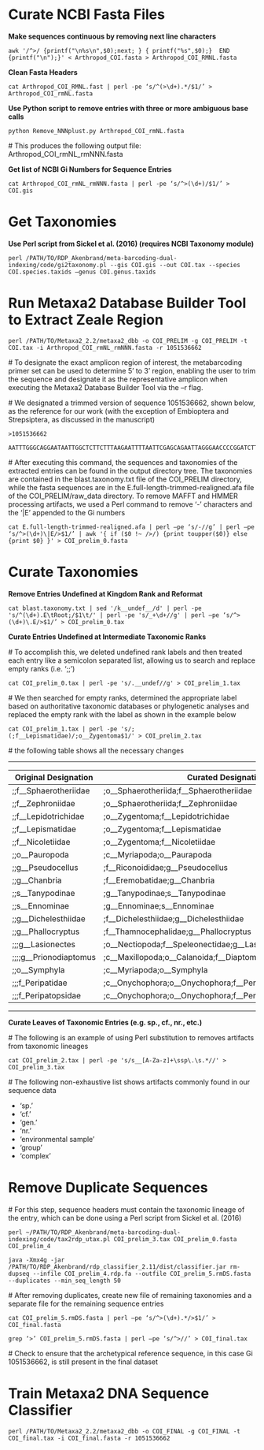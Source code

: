 # Curate NCBI Fasta Files

**Make sequences continuous by removing next line characters**

```
awk '/^>/ {printf("\n%s\n",$0);next; } { printf("%s",$0);}  END {printf("\n");}' < Arthropod_COI.fasta > Arthropod_COI_RMNL.fasta
```

**Clean Fasta Headers**

```
cat Arthropod_COI_RMNL.fast | perl -pe ‘s/^(>\d+).*/$1/’ > Arthropod_COI_rmNL.fasta
```

**Use Python script to remove entries with three or more ambiguous base
calls**

```
python Remove_NNNplust.py Arthropod_COI_rmNL.fasta
```

\# This produces the following output file:
Arthropod\_COI\_rmNL\_rmNNN.fasta

**Get list of NCBI Gi Numbers for Sequence Entries**

```
cat Arthropod_COI_rmNL_rmNNN.fasta | perl -pe ‘s/^>(\d+)/$1/’ > COI.gis
```

# Get Taxonomies

**Use Perl script from Sickel et al. (2016) (requires NCBI Taxonomy
module)**

```
perl /PATH/TO/RDP_Akenbrand/meta-barcoding-dual-indexing/code/gi2taxonomy.pl --gis COI.gis --out COI.tax --species COI.species.taxids –genus COI.genus.taxids
```

# Run Metaxa2 Database Builder Tool to Extract Zeale Region

```
perl /PATH/TO/Metaxa2_2.2/metaxa2_dbb -o COI_PRELIM -g COI_PRELIM -t COI.tax -i Arthropod_COI_rmNL_rmNNN.fasta -r 1051536662
```

\# To designate the exact amplicon region of interest, the metabarcoding
primer set can be used to determine 5’ to 3’ region, enabling the user
to trim the sequence and designate it as the representative amplicon
when executing the Metaxa2 Database Builder Tool via the –r flag.

\# We designated a trimmed version of sequence 1051536662, shown below,
as the reference for our work (with the exception of Embioptera and
Strepsiptera, as discussed in the manuscript)

```
>1051536662

AATTTGGGCAGGAATAATTGGCTCTTCTTTAAGAATTTTAATTCGAGCAGAATTAGGGAACCCCGGATCTTTAATTGGAGACGACCAAATTTATAATACTATTGTTACAGCTCATGCCTTTATTATAATTTTTTTTATAGTTATACCTATTATAATT
```

\# After executing this command, the sequences and taxonomies of the
extracted entries can be found in the output directory tree. The
taxonomies are contained in the blast.taxonomy.txt file of the
COI\_PRELIM directory, while the fasta sequences are in the
E.full-length-trimmed-realigned.afa file of the COI\_PRELIM/raw\_data
directory. To remove MAFFT and HMMER processing artifacts, we used a
Perl command to remove ‘-’ characters and the ‘|E’ appended to the Gi
numbers

```
cat E.full-length-trimmed-realigned.afa | perl –pe ‘s/-//g’ | perl –pe ‘s/^>(\d+)\|E/>$1/’ | awk '{ if ($0 !~ />/) {print toupper($0)} else {print $0} }' > COI_prelim_0.fasta 
```

# Curate Taxonomies

**Remove Entries Undefined at Kingdom Rank and Reformat**

```
cat blast.taxonomy.txt | sed '/k__undef__/d' | perl -pe 's/^(\d+).E\tRoot;/$1\t/' | perl -pe 's/_+\d+//g' | perl –pe ‘s/^>(\d+)\.E/>$1/’ > COI_prelim_0.tax
```

**Curate Entries Undefined at Intermediate Taxonomic Ranks**

\# To accomplish this, we deleted undefined rank labels and then treated
each entry like a semicolon separated list, allowing us to search and
replace empty ranks (i.e. ‘;;’)

```
cat COI_prelim_0.tax | perl -pe 's/.__undef//g' > COI_prelim_1.tax
```

\# We then searched for empty ranks, determined the appropriate label
based on authoritative taxonomic databases or phylogenetic analyses and
replaced the empty rank with the label as shown in the example below

```
cat COI_prelim_1.tax | perl -pe 's/;(;f__Lepismatidae)/;o__Zygentoma$1/' > COI_prelim_2.tax
```

\# the following table shows all the necessary changes

  -------------------------- ------------------------------------------------------------------------
  Original Designation | Curated Designation
  --- | ---
  ;;f\_\_Sphaerotheriidae | ;o\_\_Sphaerotheriida;f\_\_Sphaerotheriidae
  ;;f\_\_Zephroniidae | ;o\_\_Sphaerotheriida;f\_\_Zephroniidae
  ;;f\_\_Lepidotrichidae | ;o\_\_Zygentoma;f\_\_Lepidotrichidae
  ;;f\_\_Lepismatidae | ;o\_\_Zygentoma;f\_\_Lepismatidae
  ;;f\_\_Nicoletiidae | ;o\_\_Zygentoma;f\_\_Nicoletiidae
  ;;o\_\_Pauropoda | ;c\_\_Myriapoda;o\_\_Paurapoda
  ;;g\_\_Pseudocellus | ;f\_\_Riconoididae;g\_\_Pseudocellus
  ;;g\_\_Chanbria | ;f\_\_Eremobatidae;g\_\_Chanbria
  ;;s\_\_Tanypodinae | ;g\_\_Tanypodinae;s\_\_Tanypodinae
  ;;s\_\_Ennominae | ;g\_\_Ennominae;s\_\_Ennominae
  ;;g\_\_Dichelesthiidae | ;f\_\_Dichelesthiidae;g\_\_Dichelesthiidae
  ;;g\_\_Phallocryptus | ;f\_\_Thamnocephalidae;g\_\_Phallocryptus
  ;;;g\_\_Lasionectes | ;o\_\_Nectiopoda;f\_\_Speleonectidae;g\_\_Lasionectes
  ;;;;g\_\_Prionodiaptomus | ;c\_\_Maxillopoda;o\_\_Calanoida;f\_\_Diaptomidae;g\_\_Prionodiaptomus
  ;;o\_\_Symphyla | ;c\_\_Myriapoda;o\_\_Symphyla
  ;;;f\_Peripatidae | ;c\_\_Onychophora;o\_\_Onychophora;f\_\_Peripatidae
  ;;;f\_Peripatopsidae | ;c\_\_Onychophora;o\_\_Onychophora;f\_\_Peripatopsidae
  -------------------------- ------------------------------------------------------------------------

**Curate Leaves of Taxonomic Entries (e.g. sp., cf., nr., etc.)**

\# The following is an example of using Perl substitution to removes
artifacts from taxonomic lineages

```
cat COI_prelim_2.tax | perl -pe 's/s__[A-Za-z]+\ssp\.\s.*//' > COI_prelim_3.tax
```

\# The following non-exhaustive list shows artifacts commonly found in
our sequence data

-   ‘sp.’
-   ‘cf.’
-   ‘gen.’
-   ‘nr.’
-   ‘environmental sample’
-   ‘group’
-   ‘complex’

# Remove Duplicate Sequences

\# For this step, sequence headers must contain the taxonomic lineage of
the entry, which can be done using a Perl script from Sickel et al.
(2016)

```
perl ~/PATH/TO/RDP_Akenbrand/meta-barcoding-dual-indexing/code/tax2rdp_utax.pl COI_prelim_3.tax COI_prelim_0.fasta COI_prelim_4

java -Xmx4g -jar /PATH/TO/RDP_Akenbrand/rdp_classifier_2.11/dist/classifier.jar rm-dupseq --infile COI_prelim_4.rdp.fa --outfile COI_prelim_5.rmDS.fasta --duplicates --min_seq_length 50
```

\# After removing duplicates, create new file of remaining taxonomies
and a separate file for the remaining sequence entries

```
cat COI_prelim_5.rmDS.fasta | perl –pe ‘s/^>(\d+).*/>$1/’ > COI_final.fasta

grep ‘>’ COI_prelim_5.rmDS.fasta | perl –pe ‘s/^>//’ > COI_final.tax
```

\# Check to ensure that the archetypical reference sequence, in this
case Gi 1051536662, is still present in the final dataset

# Train Metaxa2 DNA Sequence Classifier

```
perl /PATH/TO/Metaxa2_2.2/metaxa2_dbb -o COI_FINAL -g COI_FINAL -t COI_final.tax -i COI_final.fasta -r 1051536662
```
